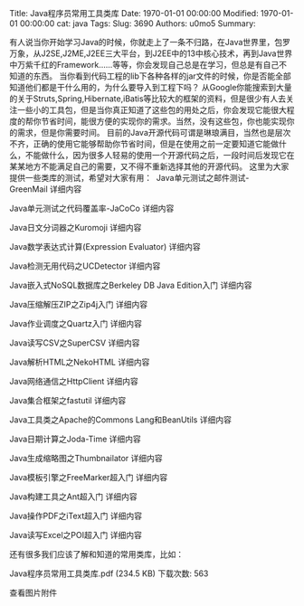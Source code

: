 Title: Java程序员常用工具类库
Date: 1970-01-01 00:00:00
Modified: 1970-01-01 00:00:00
cat: java
Tags: 
Slug: 3690
Authors: u0mo5 
Summary: 

有人说当你开始学习Java的时候，你就走上了一条不归路，在Java世界里，包罗万象，从J2SE,J2ME,J2EE三大平台，到J2EE中的13中核心技术，再到Java世界中万紫千红的Framework......等等，你会发现自己总是在学习，但总是有自己不知道的东西。 当你看到代码工程的lib下各种各样的jar文件的时候，你是否能全部知道他们都是干什么用的，为什么要导入到工程下吗？ 从Google你能搜索到大量的关于Struts,Spring,Hibernate,iBatis等比较大的框架的资料，但是很少有人去关注一些小的工具包，但是当你真正知道了这些包的用处之后，你会发现它能很大程度的帮你节省时间，能很方便的实现你的需求。当然，没有这些包，你也能实现你的需求，但是你需要时间。 目前的Java开源代码可谓是琳琅满目，当然也是层次不齐，正确的使用它能够帮助你节省时间，但是在使用之前一定要知道它能做什么，不能做什么，因为很多人轻易的使用一个开源代码之后，一段时间后发现它在某某地方不能满足自己的需要，又不得不重新选择其他的开源代码。 这里为大家提供一些类库的测试，希望对大家有用： 
Java单元测试之邮件测试-GreenMail 详细内容

Java单元测试之代码覆盖率-JaCoCo 详细内容

Java日文分词器之Kuromoji 详细内容

Java数学表达式计算(Expression Evaluator) 详细内容

Java检测无用代码之UCDetector 详细内容

Java嵌入式NoSQL数据库之Berkeley DB Java Edition入门 详细内容

Java压缩解压ZIP之Zip4j入门 详细内容

Java作业调度之Quartz入门 详细内容

Java读写CSV之SuperCSV 详细内容

Java解析HTML之NekoHTML 详细内容

Java网络通信之HttpClient 详细内容

Java集合框架之fastutil 详细内容

Java工具类之Apache的Commons Lang和BeanUtils 详细内容

Java日期计算之Joda-Time 详细内容

Java生成缩略图之Thumbnailator 详细内容

Java模板引擎之FreeMarker超入门 详细内容

Java构建工具之Ant超入门 详细内容

Java操作PDF之iText超入门 详细内容

Java读写Excel之POI超入门 详细内容



还有很多我们应该了解和知道的常用类库，比如： 




Java程序员常用工具类库.pdf (234.5 KB)
下载次数: 563



查看图片附件



 
